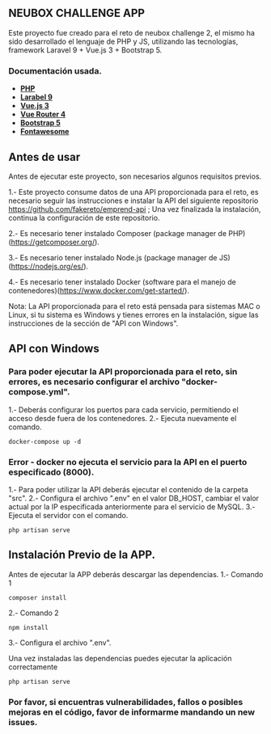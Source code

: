 ## NEUBOX CHALLENGE APP

Este proyecto fue creado para el reto de neubox challenge 2, el mismo ha sido desarrollado el lenguaje de PHP y JS, utilizando las tecnologías, framework Laravel 9 + Vue.js 3 + Bootstrap 5.

### Documentación usada.

- **[PHP](https://www.php.net/docs.php)**
- **[Larabel 9](https://laravel.com/docs/9.x)**
- **[Vue.js 3](https://vuejs.org/guide/essentials/application.html)**
- **[Vue Router 4](https://router.vuejs.org/guide/)**
- **[Bootstrap 5](https://getbootstrap.com/docs/5.2/getting-started/introduction/)**
- **[Fontawesome](https://fontawesome.com/)**

## Antes de usar

Antes de ejecutar este proyecto, son necesarios algunos requisitos previos.

1.- Este proyecto consume datos de una API proporcionada para el reto, es necesario seguir las instrucciones e instalar la API del siguiente repositorio https://github.com/fakereto/emprend-api ; Una vez finalizada la instalación, continua la configuración de este repositorio.

2.- Es necesario tener instalado Composer (package manager de PHP)(https://getcomposer.org/).

3.- Es necesario tener instalado Node.js (package manager de JS)(https://nodejs.org/es/).

4.- Es necesario tener instalado Docker (software para el manejo de contenedores)(https://www.docker.com/get-started/).

Nota: La API proporcionada para el reto está pensada para sistemas MAC o Linux, si tu sistema es Windows y tienes errores en la instalación, sigue las instrucciones de la sección de "API con Windows". 

## API con Windows

### Para poder ejecutar la API proporcionada para el reto, sin errores, es necesario configurar el archivo "docker-compose.yml".

1.- Deberás configurar los puertos para cada servicio, permitiendo el acceso desde fuera de los contenedores.
2.- Ejecuta nuevamente el comando.

    docker-compose up -d

### Error - docker no ejecuta el servicio para la API en el puerto especificado (8000).

1.- Para poder utilizar la API deberás ejecutar el contenido de la carpeta "src".
2.- Configura el archivo ".env" en el valor DB_HOST, cambiar el valor actual por la IP especificada anteriormente para el servicio de MySQL.
3.- Ejecuta el servidor con el comando.

    php artisan serve

## Instalación Previo de la APP.

Antes de ejecutar la APP deberás descargar las dependencias.
1.- Comando 1

    composer install

2.- Comando 2

    npm install

3.- Configura el archivo ".env".

Una vez instaladas las dependencias puedes ejecutar la aplicación correctamente

    php artisan serve

### Por favor, si encuentras vulnerabilidades, fallos o posibles mejoras en el código, favor de informarme mandando un new issues.